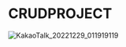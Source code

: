 # CRUDPROJECT
![KakaoTalk_20221229_011919119](https://user-images.githubusercontent.com/72375179/209841662-d1f1e88a-601b-4c9d-a532-80a50316c83e.jpg)
